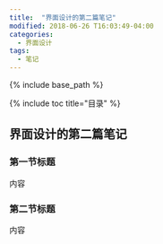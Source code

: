 ```yaml
---
title:  "界面设计的第二篇笔记"
modified: 2018-06-26 T16:03:49-04:00
categories: 
  - 界面设计
tags:
  - 笔记 
---
```

 
{% include base_path %}
 
{% include toc title="目录" %}

 
  
## 界面设计的第二篇笔记
 
### 第一节标题
 
内容
 
### 第二节标题

内容